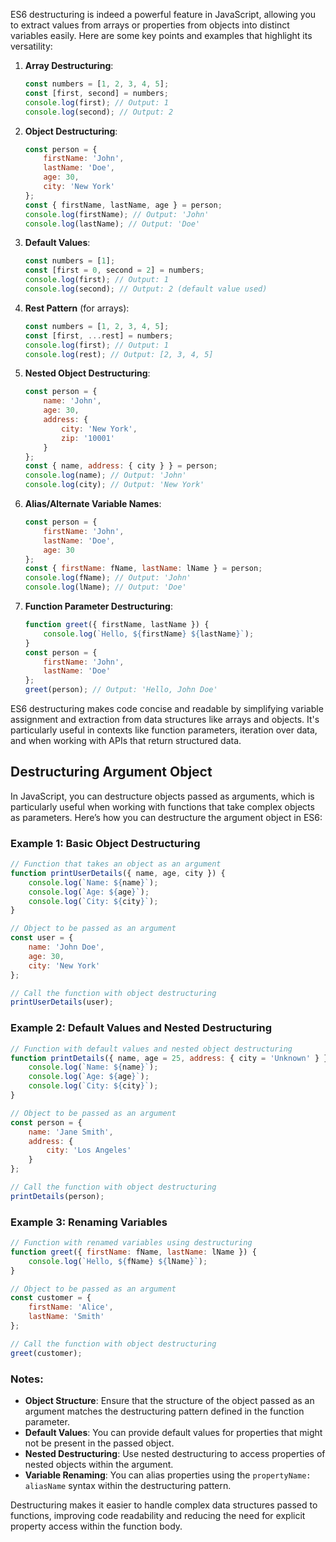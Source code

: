 ES6 destructuring is indeed a powerful feature in JavaScript, allowing you to extract values from arrays or properties from objects into distinct variables easily. Here are some key points and examples that highlight its versatility:

1. **Array Destructuring**:
   ```javascript
   const numbers = [1, 2, 3, 4, 5];
   const [first, second] = numbers;
   console.log(first); // Output: 1
   console.log(second); // Output: 2
   ```

2. **Object Destructuring**:
   ```javascript
   const person = {
       firstName: 'John',
       lastName: 'Doe',
       age: 30,
       city: 'New York'
   };
   const { firstName, lastName, age } = person;
   console.log(firstName); // Output: 'John'
   console.log(lastName); // Output: 'Doe'
   ```

3. **Default Values**:
   ```javascript
   const numbers = [1];
   const [first = 0, second = 2] = numbers;
   console.log(first); // Output: 1
   console.log(second); // Output: 2 (default value used)
   ```

4. **Rest Pattern** (for arrays):
   ```javascript
   const numbers = [1, 2, 3, 4, 5];
   const [first, ...rest] = numbers;
   console.log(first); // Output: 1
   console.log(rest); // Output: [2, 3, 4, 5]
   ```

5. **Nested Object Destructuring**:
   ```javascript
   const person = {
       name: 'John',
       age: 30,
       address: {
           city: 'New York',
           zip: '10001'
       }
   };
   const { name, address: { city } } = person;
   console.log(name); // Output: 'John'
   console.log(city); // Output: 'New York'
   ```

6. **Alias/Alternate Variable Names**:
   ```javascript
   const person = {
       firstName: 'John',
       lastName: 'Doe',
       age: 30
   };
   const { firstName: fName, lastName: lName } = person;
   console.log(fName); // Output: 'John'
   console.log(lName); // Output: 'Doe'
   ```

7. **Function Parameter Destructuring**:
   ```javascript
   function greet({ firstName, lastName }) {
       console.log(`Hello, ${firstName} ${lastName}`);
   }
   const person = {
       firstName: 'John',
       lastName: 'Doe'
   };
   greet(person); // Output: 'Hello, John Doe'
   ```

ES6 destructuring makes code concise and readable by simplifying variable assignment and extraction from data structures like arrays and objects. It's particularly useful in contexts like function parameters, iteration over data, and when working with APIs that return structured data.

## Destructuring Argument Object

In JavaScript, you can destructure objects passed as arguments, which is particularly useful when working with functions that take complex objects as parameters. Here’s how you can destructure the argument object in ES6:

### Example 1: Basic Object Destructuring

```javascript
// Function that takes an object as an argument
function printUserDetails({ name, age, city }) {
    console.log(`Name: ${name}`);
    console.log(`Age: ${age}`);
    console.log(`City: ${city}`);
}

// Object to be passed as an argument
const user = {
    name: 'John Doe',
    age: 30,
    city: 'New York'
};

// Call the function with object destructuring
printUserDetails(user);
```

### Example 2: Default Values and Nested Destructuring

```javascript
// Function with default values and nested object destructuring
function printDetails({ name, age = 25, address: { city = 'Unknown' } }) {
    console.log(`Name: ${name}`);
    console.log(`Age: ${age}`);
    console.log(`City: ${city}`);
}

// Object to be passed as an argument
const person = {
    name: 'Jane Smith',
    address: {
        city: 'Los Angeles'
    }
};

// Call the function with object destructuring
printDetails(person);
```

### Example 3: Renaming Variables

```javascript
// Function with renamed variables using destructuring
function greet({ firstName: fName, lastName: lName }) {
    console.log(`Hello, ${fName} ${lName}`);
}

// Object to be passed as an argument
const customer = {
    firstName: 'Alice',
    lastName: 'Smith'
};

// Call the function with object destructuring
greet(customer);
```

### Notes:

- **Object Structure**: Ensure that the structure of the object passed as an argument matches the destructuring pattern defined in the function parameter.
- **Default Values**: You can provide default values for properties that might not be present in the passed object.
- **Nested Destructuring**: Use nested destructuring to access properties of nested objects within the argument.
- **Variable Renaming**: You can alias properties using the `propertyName: aliasName` syntax within the destructuring pattern.

Destructuring makes it easier to handle complex data structures passed to functions, improving code readability and reducing the need for explicit property access within the function body.